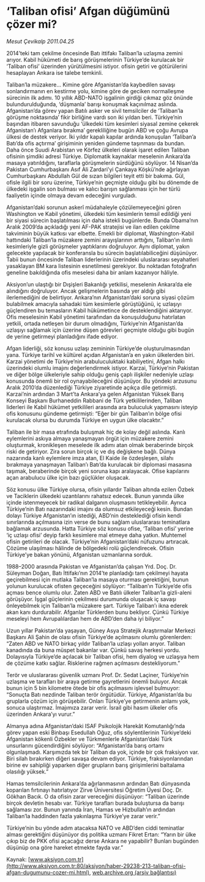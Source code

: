 # ‘Taliban ofisi’ Afgan düğümünü çözer mi?

*Mesut Çevikalp 2011.04.25*

<font class="agenda2NewsSpot">
 2014’teki tam çekilme öncesinde Batı ittifakı Taliban’la uzlaşma zemini arıyor. Kabil hükümeti de barış görüşmelerinin Türkiye’de kurulacak bir ‘Taliban ofisi’ üzerinden yürütülmesini istiyor. ofisin getiri ve götürülerini hesaplayan Ankara ise talebe temkinli.
</font>
<font class="newsDetail">
 <p>
  <p class="MsoNormal">
   Taliban’la müzakere… Kimine göre Afganistan’da kaybedilen savaşı sonlandırmanın en kestirme yolu, kimine göre de geciken normalleşme sürecinin ilk adımı. 10 yıllık ABD-NATO işgalinin girdiği çıkmaz göz önünde bulundurulduğunda, ‘düşmanla’ barışı konuşmak kaçınılmaz aslında. Afganistan’da görev yapan Batılı asker ve sivil temsilciler de ‘Taliban’la görüşme noktasında’ fikir birliğine vardı son iki yıldan beri. Türkiye’nin başından itibaren savunduğu ‘ülkedeki tüm kesimleri siyasal zemine çekerek Afganistan’ı Afganlara bırakma’ gerekliliğine bugün ABD ve çoğu Avrupa ülkesi de destek veriyor. İki yıldır kapalı kapılar ardında konuşulan ‘Taliban’a Batı’da ofis açtırma’ girişiminin yeniden gündeme taşınması da bundan. Daha önce Suudi Arabistan ve Körfez ülkeleri olarak işaret edilen Taliban ofisinin şimdiki adresi Türkiye. Diplomatik kaynaklar meselenin Ankara’da masaya yatırıldığını, taraflarla görüşmelerin sürdüğünü söylüyor. 14 Nisan’da Pakistan Cumhurbaşkanı Asıf Ali Zardari’yi Çankaya Köşkü’nde ağırlayan Cumhurbaşkanı Abdullah Gül de sızan bilgileri teyit etti bir bakıma. Gül, ofisle ilgili bir soru üzerine, Türkiye’nin geçmişte olduğu gibi bu dönemde de ülkedeki işgalin son bulması ve kalıcı barışın sağlanması için her türlü faaliyetin içinde olmaya devam edeceğini vurguladı.
  </p>
  <p class="MsoNormal">
   Afganistan’daki sorunun askerî müdahaleyle çözülemeyeceğini gören Washington ve Kabil yönetimi, ülkedeki tüm kesimlerin temsil edildiği yeni bir siyasi sürecin başlatılması için daha istekli bugünlerde. Bunda Obama’nın Aralık 2009’da açıkladığı yeni AF-PAK stratejisi ve ilan edilen çekilme takviminin büyük katkısı var elbette. Emekli bir diplomat, Washington-Kabil hattındaki Taliban’la müzakere zemini arayışlarının arttığını, Taliban’ın ılımlı kesimleriyle gizli görüşmeler yaptıklarını doğruluyor. Aynı diplomat, yakın gelecekte yapılacak bir konferansla bu sürecin başlatılabiliceğini düşünüyor. Tabii bunun öncesinde Taliban liderlerinin üzerindeki uluslararası seyahatleri yasaklayan BM kara listesinin esnetilmesi gerekiyor. Bu noktadan fotoğrafın geneline bakıldığında ofis meselesi daha bir anlam kazanıyor hâliyle.
  </p>
  <p class="MsoNormal">
   Aksiyon’un ulaştığı bir Dışişleri Bakanlığı yetkilisi, meselenin Ankara’da ele alındığını doğruluyor. Ancak gelişmelerin basında yer aldığı gibi ilerlemediğini de belirtiyor. Ankara’nın Afganistan’daki soruna siyasi çözüm bulabilmek amacıyla sahadaki tüm kesimlerle görüştüğünü, iç uzlaşıyı güçlendiren bu temasların Kabil hükümetince de desteklendiğini aktarıyor. Ofis meselesinin Kabil yönetimi tarafından da konuşulduğunu hatırlatan yetkili, ortada netleşen bir durum olmadığını, Türkiye’nin Afganistan’da uzlaşıyı sağlamak için üzerine düşen görevleri geçmişte olduğu gibi bugün de yerine getirmeyi planladığını ifade ediyor.
  </p>
  <p class="MsoNormal">
   Afgan liderliği, söz konusu uzlaşı zemininin Türkiye’de oluşturulmasından yana. Türkiye tarihî ve kültürel açıdan Afganistan’a en yakın ülkelerden biri. Karzai yönetimi de Türkiye’nin arabuluculuktaki kabiliyetini, Afgan halkı üzerindeki olumlu imajını değerlendirmek istiyor. Karzai, Türkiye’nin Pakistan ve diğer bölge ülkeleriyle sahip olduğu geniş çaplı ilişkiler nedeniyle uzlaşı konusunda önemli bir rol oynayabileceğini düşünüyor. Bu yöndeki arzusunu Aralık 2010’da düzenlediği Türkiye ziyaretinde açıkça dile getirmişti. Karzai’nin ardından 3 Mart’ta Ankara’ya gelen Afganistan Yüksek Barış Konseyi Başkanı Burhaneddin Rabbani de Türk yetkililerinden, Taliban liderleri ile Kabil hükümet yetkilileri arasında ara buluculuk yapmasını isteyip ofis konusunu gündeme getirmişti: “Eğer bir gün Taliban’ın bölge ofisi kurulacak olursa bu durumda Türkiye en uygun ülke olacaktır.”
  </p>
  <p class="MsoNormal">
   Taliban ile bir masa etrafında buluşmak hiç de kolay değil aslında. Kanlı eylemlerini askıya almaya yanaşmayan örgüt için müzakere zemini oluşturmak, kronikleşen meselede ilk adımı atan olmak beraberinde birçok riski de getiriyor. Zira sorun birçok iç ve dış değişkene bağlı. Dünya nazarında kanlı eylemlere imza atan, El Kaide ile özdeşleşen, silahı bırakmaya yanaşmayan Taliban’ı Batı’da kurulacak bir diplomasi masasına taşımak, beraberinde birçok yeni soruna kapı aralayacak. Ofise kapılarını açan arabulucu ülke için bazı güçlükler oluşacak.
  </p>
  <p class="MsoNormal">
   Söz konusu ülke Türkiye olursa, ofisin yıllardır Taliban altında ezilen Özbek ve Taciklerin ülkedeki uzantılarını rahatsız edecek. Bunun yanında ülke içinde istenmeyecek bir radikal dalganın oluşmasını tetikleyebilir. Ayrıca Türkiye’nin Batı nazarındaki imajını da olumsuz etkileyeceği kesin. Bundan dolayı Türkiye Afganistan’ın istediği, ABD’nin desteklediği ofisin kendi sınırlarında açılmasına izin verse de bunu sağlam uluslararası teminatlara bağlamak arzusunda. Hatta Türkiye söz konusu ofise, ‘Taliban ofisi’ yerine ‘iç uzlaşı ofisi’ deyip farklı kesimlere mal etmeye daha yatkın. Muhtemel ofisin getirileri de olacak. Türkiye’nin Afganistan’daki nüfuzunu artıracak. Çözüme ulaşılması hâlinde de
   <span>
   </span>
   bölgedeki rolü güçlendirecek. Ofisin Türkiye’ye bakan yönünü, Afganistan uzmanlarına sorduk.
   <span>
   </span>
  </p>
  <p class="MsoNormal">
   <span>
   </span>
   1988–2000 arasında Pakistan ve Afganistan’da çalışan Yrd. Doç. Dr. Süleyman Doğan, Batı İttifakı’nın 2014’te planladığı tam çekilmeyi hayata geçirebilmesi için mutlaka Taliban’la masaya oturması gerektiğini, bunun yolunun kurulucak ofisten geçeceğini söylüyor: “Taliban’ın Türkiye’de ofis açması bence olumlu olur. Zaten ABD ve Batılı ülkeler Taliban’la gizli-aleni görüşüyor. İşgal güçlerinin çekilmesi durumunda oluşacak iç savaşı önleyebilmek için Taliban’la müzakere şart. Türkiye Taliban’ı ikna ederek akan kanı durdurabilir. Afganlar Türklerden bunu bekliyor. Çünkü Türkiye meseleyi hem Avrupalılardan hem de ABD’den daha iyi biliyor.”
  </p>
  <p class="MsoNormal">
   Uzun yıllar Pakistan’da yaşayan, Güney Asya Stratejik Araştırmalar Merkezi Başkanı Ali Şahin de olası ofisin Türkiye’de açılmasını olumlu görenlerden: “Zaten ABD ve NATO birkaç yıldır Taliban’la uzlaşı yolları arıyor. Taliban kanadında da buna müspet bakanlar var. Çünkü savaş herkesi yordu. Dolayısıyla Türkiye’de açılacak bir Taliban ofisi, hem diyalog ve uzlaşıya hem de çözüme katkı sağlar. Risklerine rağmen açılmasını destekliyorum.”
  </p>
  <p class="MsoNormal">
   Terör ve uluslararası güvenlik uzmanı Prof. Dr. Sedat Laçiner, Türkiye’nin uzlaşma ve tarafları bir araya getirme gayretlerini önemli buluyor. Ancak bunun için 5 bin kilometre ötede bir ofis açılmasını işlevsel bulmuyor: “Sonuçta Batı nezdinde Taliban terör örgütüdür. Türkiye, Afganistan’da bu gruplarla çözüm için görüşebilir. Onları Türkiye’ye getirmenin anlamı yok, sonuca ulaştırmaz. İmajımıza zarar verir. İsrail gibi hasım ülkeler ofis üzerinden Ankara’yı vurur.”
  </p>
  <p class="MsoNormal">
   Almanya adına Afganistan’daki ISAF Psikolojik Harekât Komutanlığı’nda görev yapan eski Binbaşı Esedullah Oğuz, ofis söylentilerinin Türkiye’deki Afganistan kökenli Özbekler ve Türkmenlerle Afganistan’daki Türk unsurlarını gücendirdiğini söylüyor: “Afganistan’da barış ortamı olgunlaşmadı. Karşımızda tek bir Taliban da yok, içinde bir çok fraksiyon var. Biri silah bırakırken diğeri savaşa devam ediyor. Türkiye, fraksiyonlarından birine ev sahipliği yaparken diğer grupların barış girişimlerini baltalama olasılığı yüksek.”
  </p>
  <p class="MsoNormal">
   Hamas temsilcilerinin Ankara’da ağırlanmasının ardından Batı dünyasında koparılan fırtınayı hatırlatıyor Zirve Üniversitesi Öğretim Üyesi Doç. Dr. Gökhan Bacık. O da ofisin zarar vereceğini düşünüyor: “Taliban üzerinde birçok devletin hesabı var. Türkiye tarafları burada buluştursa da barışı sağlaması zor. Bunun yanında İran, Hamas ve Hizbullah’ın ardından Taliban’la haddinden fazla yakınlaşma Türkiye’ye zarar verir.”
   <span>
   </span>
  </p>
  <p class="MsoNormal">
   Türkiye’nin bu yönde adım atacaksa NATO ve ABD’den ciddi teminatlar alması gerektiğini düşünüyor dış politika uzmanı Fikret Ertan: “Yarın bir ülke çıkıp biz de PKK ofisi açacağız derse Ankara ne yapabilir? Bunları bugünden düşünüp ona göre hareket etmekte fayda var.”
   <span>
   </span>
  </p>
 </p>
</font>

Kaynak: [www.aksiyon.com.tr](http://www.aksiyon.com.tr:80/aksiyon/haber-29238-213-taliban-ofisi-afgan-dugumunu-cozer-mi.html), [web.archive.org (arşiv bağlantısı)](http://web.archive.org/web/20110822022613/http://www.aksiyon.com.tr:80/aksiyon/haber-29238-213-taliban-ofisi-afgan-dugumunu-cozer-mi.html)
